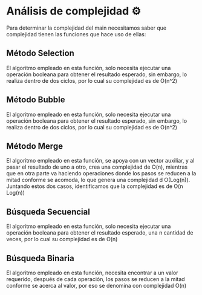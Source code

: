 # Análisis de complejidad ⚙️ 
Para determinar la complejidad del main necesitamos saber que complejidad tienen las funciones que hace uso de ellas:


## Método Selection 
El algoritmo empleado en esta función, solo necesita ejecutar una operación booleana para obtener el resultado esperado, sin embargo, lo realiza dentro de dos ciclos, por lo cual su complejidad es de O(n^2)


## Método Bubble
El algoritmo empleado en esta función, solo necesita ejecutar una operación booleana para obtener el resultado esperado, sin embargo, lo realiza dentro de dos ciclos, por lo cual su complejidad es de O(n^2)


## Método Merge
El algoritmo empleado en esta función, se apoya con un vector auxiliar, y al pasar el resultado de uno a otro, crea una complejidad de O(n), mientras que en otra parte va haciendo operaciones donde los pasos se reducen a la mitad conforme se acomoda, lo que genera una complejidad d O(Log(n)). Juntando estos dos casos, identificamos que la complejidad es de O(n Log(n))


## Búsqueda Secuencial
El algoritmo empleado en esta función, solo necesita ejecutar una operación booleana para obtener el resultado esperado, una n cantidad de veces, por lo cual su complejidad es de O(n)


## Búsqueda Binaria
El algoritmo empleado en esta función, necesita encontrar a un valor requerido, después de cada operación, los pasos se reducen a la mitad conforme se acerca al valor, por eso se denomina con complejidad O(n)